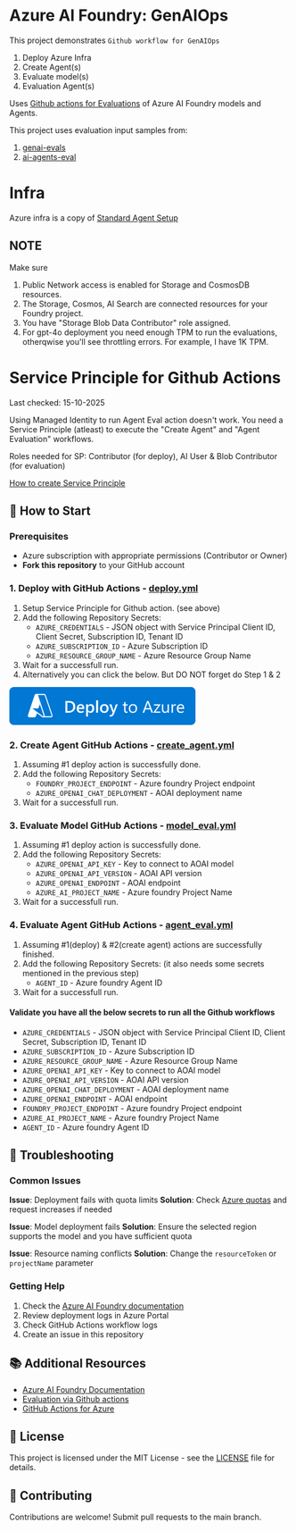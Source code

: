 # Azure AI Foundry: GenAIOps

This project demonstrates `Github workflow for GenAIOps` 
1. Deploy Azure Infra
2. Create Agent(s)
3. Evaluate model(s)
4. Evaluation Agent(s)

Uses [Github actions for Evaluations](https://learn.microsoft.com/en-us/azure/ai-foundry/how-to/evaluation-github-action?tabs=foundry-project) of Azure AI Foundry models and Agents.

This project uses evaluation input samples from:
1. [genai-evals](https://github.com/microsoft/genai-evals/blob/main/.github/.test_files/eval-input.jsonl)
2. [ai-agents-eval](https://github.com/microsoft/ai-agent-evals/tree/main/samples/data)

# Infra
Azure infra is a copy of [Standard Agent Setup](https://github.com/azure-ai-foundry/foundry-samples/blob/main/samples/microsoft/infrastructure-setup/41-standard-agent-setup/README.md)

## NOTE
Make sure 
1. Public Network access is enabled for Storage and CosmosDB resources. 
2. The Storage, Cosmos, AI Search are connected resources for your Foundry project.
3. You have "Storage Blob Data Contributor" role assigned. 
4. For gpt-4o deployment you need enough TPM to run the evaluations, otherqwise you'll see throttling errors. For example, I have 1K TPM.

# Service Principle for Github Actions
Last checked: 15-10-2025 

Using Managed Identity to run Agent Eval action doesn't work. You need a Service Principle (atleast) to execute the "Create Agent" and "Agent Evaluation" workflows.

Roles needed for SP: Contributor (for deploy), AI User & Blob Contributor (for evaluation)

[How to create Service Principle](https://learn.microsoft.com/en-us/azure/developer/github/connect-from-azure-secret)

## 🚀 How to Start

### Prerequisites

- Azure subscription with appropriate permissions (Contributor or Owner)
- **Fork this repository** to your GitHub account

### 1. Deploy with GitHub Actions - [deploy.yml](.github/workflows/deploy.yml)

1. Setup Service Principle for Github action. (see above)
2. Add the following Repository Secrets:
   - `AZURE_CREDENTIALS` - JSON object with Service Principal Client ID, Client Secret, Subscription ID, Tenant ID
   - `AZURE_SUBSCRIPTION_ID` - Azure Subscription ID
   - `AZURE_RESOURCE_GROUP_NAME` - Azure Resource Group Name
3. Wait for a successfull run.
4. Alternatively you can click the below. But DO NOT forget do Step 1 & 2

[![Deploy To Azure](https://raw.githubusercontent.com/Azure/azure-quickstart-templates/master/1-CONTRIBUTION-GUIDE/images/deploytoazure.svg?sanitize=true)](https://portal.azure.com/#create/Microsoft.Template/uri/https%3A%2F%2Fraw.githubusercontent.com%2Fazure-ai-foundry%2Ffoundry-samples%2Frefs%2Fheads%2Fmain%2Fsamples%2Fmicrosoft%2Finfrastructure-setup%2F41-standard-agent-setup%2Fazuredeploy.json) 

### 2. Create Agent GitHub Actions - [create_agent.yml](.github/workflows/create_agent.yml)

1. Assuming #1 deploy action is successfully done.
2. Add the following Repository Secrets:
   - `FOUNDRY_PROJECT_ENDPOINT` - Azure foundry Project endpoint
   - `AZURE_OPENAI_CHAT_DEPLOYMENT` - AOAI deployment name
3. Wait for a successfull run.

### 3. Evaluate Model GitHub Actions - [model_eval.yml](.github/workflows/model_eval.yml)

1. Assuming #1 deploy action is successfully done.
2. Add the following Repository Secrets:
   - `AZURE_OPENAI_API_KEY` - Key to connect to AOAI model
   - `AZURE_OPENAI_API_VERSION` - AOAI API version
   - `AZURE_OPENAI_ENDPOINT` - AOAI endpoint
   - `AZURE_AI_PROJECT_NAME` - Azure foundry Project Name
3. Wait for a successfull run.

### 4. Evaluate Agent GitHub Actions - [agent_eval.yml](.github/workflows/agent_eval.yml)

1. Assuming #1(deploy) & #2(create agent) actions are successfully finished.
2. Add the following Repository Secrets: (it also needs some secrets mentioned in the previous step)
   - `AGENT_ID` - Azure foundry Agent ID
3. Wait for a successfull run.

#### Validate you have all the below secrets to run all the Github workflows

   - `AZURE_CREDENTIALS` - JSON object with Service Principal Client ID, Client Secret, Subscription ID, Tenant ID
   - `AZURE_SUBSCRIPTION_ID` - Azure Subscription ID
   - `AZURE_RESOURCE_GROUP_NAME` - Azure Resource Group Name
   - `AZURE_OPENAI_API_KEY` - Key to connect to AOAI model
   - `AZURE_OPENAI_API_VERSION` - AOAI API version
   - `AZURE_OPENAI_CHAT_DEPLOYMENT` - AOAI deployment name
   - `AZURE_OPENAI_ENDPOINT` - AOAI endpoint
   - `FOUNDRY_PROJECT_ENDPOINT` - Azure foundry Project endpoint
   - `AZURE_AI_PROJECT_NAME` - Azure foundry Project Name
   - `AGENT_ID` - Azure foundry Agent ID

## 🔧 Troubleshooting

### Common Issues

**Issue**: Deployment fails with quota limits
**Solution**: Check [Azure quotas](https://docs.microsoft.com/en-us/azure/azure-resource-manager/management/azure-subscription-service-limits) and request increases if needed

**Issue**: Model deployment fails
**Solution**: Ensure the selected region supports the model and you have sufficient quota

**Issue**: Resource naming conflicts
**Solution**: Change the `resourceToken` or `projectName` parameter

### Getting Help

1. Check the [Azure AI Foundry documentation](https://docs.microsoft.com/en-us/azure/ai-studio/)
2. Review deployment logs in Azure Portal
3. Check GitHub Actions workflow logs
4. Create an issue in this repository

## 📚 Additional Resources

- [Azure AI Foundry Documentation](https://learn.microsoft.com/en-us/azure/ai-foundry/what-is-azure-ai-foundry)
- [Evaluation via Github actions](https://learn.microsoft.com/en-us/azure/ai-foundry/how-to/evaluation-github-action?tabs=foundry-project)
- [GitHub Actions for Azure](https://docs.microsoft.com/en-us/azure/developer/github/)

## 📄 License

This project is licensed under the MIT License - see the [LICENSE](LICENSE) file for details.

## 🤝 Contributing

Contributions are welcome! Submit pull requests to the main branch.

